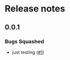 # Release notes

<!-- do not remove -->

## 0.0.1


### Bugs Squashed

- just testing ([#1](https://github.com/HasanGoni/yolo_v8_segmentation/issues/1))
